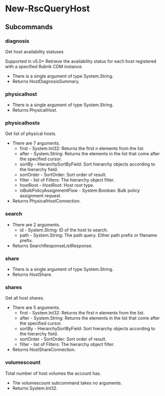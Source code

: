 # New-RscQueryHost
## Subcommands
### diagnosis
Get host availability statuses

Supported in v5.0+
Retrieve the availability status for each host registered with a specified Rubrik CDM instance.

- There is a single argument of type System.String.
- Returns HostDiagnosisSummary.
### physicalhost
- There is a single argument of type System.String.
- Returns PhysicalHost.
### physicalhosts
Get list of physical hosts.

- There are 7 arguments.
    - first - System.Int32: Returns the first n elements from the list.
    - after - System.String: Returns the elements in the list that come after the specified cursor.
    - sortBy - HierarchySortByField: Sort hierarchy objects according to the hierarchy field.
    - sortOrder - SortOrder: Sort order of result.
    - filter - list of Filters: The hierarchy object filter.
    - hostRoot - HostRoot: Host root type.
    - isBulkPolicyAssignmentFlow - System.Boolean: Bulk policy assignment request.
- Returns PhysicalHostConnection.
### search
- There are 2 arguments.
    - id - System.String: ID of the host to search.
    - path - System.String: The path query. Either path prefix or filename prefix.
- Returns SearchResponseListResponse.
### share
- There is a single argument of type System.String.
- Returns HostShare.
### shares
Get all host shares.

- There are 5 arguments.
    - first - System.Int32: Returns the first n elements from the list.
    - after - System.String: Returns the elements in the list that come after the specified cursor.
    - sortBy - HierarchySortByField: Sort hierarchy objects according to the hierarchy field.
    - sortOrder - SortOrder: Sort order of result.
    - filter - list of Filters: The hierarchy object filter.
- Returns HostShareConnection.
### volumescount
Total number of host volumes the account has.

- The volumescount subcommand takes no arguments.
- Returns System.Int32.
